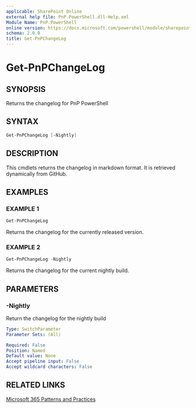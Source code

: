 ```yaml
---
applicable: SharePoint Online
external help file: PnP.PowerShell.dll-Help.xml
Module Name: PnP.PowerShell
online version: https://docs.microsoft.com/powershell/module/sharepoint-pnp/get-pnpchangelog
schema: 2.0.0
title: Get-PnPChangeLog
---
```


# Get-PnPChangeLog

## SYNOPSIS
Returns the changelog for PnP PowerShell

## SYNTAX

```powershell
Get-PnPChangeLog [-Nightly]
```

## DESCRIPTION
This cmdlets returns the changelog in markdown format. It is retrieved dynamically from GitHub.

## EXAMPLES

### EXAMPLE 1
```powershell
Get-PnPChangeLog
```

Returns the changelog for the currently released version.

### EXAMPLE 2
```powershell
Get-PnPChangeLog -Nightly
```

Returns the changelog for the current nightly build.

## PARAMETERS

### -Nightly
Return the changelog for the nightly build

```yaml
Type: SwitchParameter
Parameter Sets: (All)

Required: False
Position: Named
Default value: None
Accept pipeline input: False
Accept wildcard characters: False
```

## RELATED LINKS

[Microsoft 365 Patterns and Practices](https://aka.ms/m365pnp)